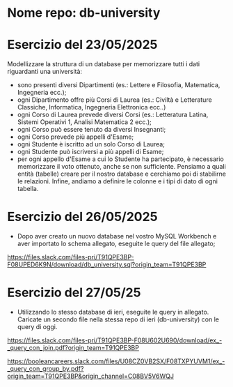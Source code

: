 # Nome repo: db-university

# Esercizio del 23/05/2025 

Modellizzare la struttura di un database per memorizzare tutti i dati riguardanti una università:

- sono presenti diversi Dipartimenti (es.: Lettere e Filosofia, Matematica, Ingegneria ecc.);
- ogni Dipartimento offre più Corsi di Laurea (es.: Civiltà e Letterature Classiche, Informatica, Ingegneria Elettronica ecc..)
- ogni Corso di Laurea prevede diversi Corsi (es.: Letteratura Latina, Sistemi Operativi 1, Analisi Matematica 2 ecc.);
- ogni Corso può essere tenuto da diversi Insegnanti;
- ogni Corso prevede più appelli d'Esame;
- ogni Studente è iscritto ad un solo Corso di Laurea;
- ogni Studente può iscriversi a più appelli di Esame;
- per ogni appello d'Esame a cui lo Studente ha partecipato, è necessario memorizzare il voto ottenuto, anche se non sufficiente. Pensiamo a quali entità (tabelle) creare per il nostro database e cerchiamo poi di stabilirne le relazioni. Infine, andiamo a definire le colonne e i tipi di dato di ogni tabella.

# Esercizio del 26/05/2025 

- Dopo aver creato un nuovo database nel vostro MySQL Workbench e aver importato lo schema allegato, eseguite le query del file allegato;

https://files.slack.com/files-pri/T91QPE3BP-F08UPED6K9N/download/db_university.sql?origin_team=T91QPE3BP

# Esercizio del 27/05/25

- Utilizzando lo stesso database di ieri, eseguite le query in allegato. Caricate un secondo file nella stessa repo di ieri (db-university) con le query di oggi.

https://files.slack.com/files-pri/T91QPE3BP-F08U602U690/download/ex_-_query_con_join.pdf?origin_team=T91QPE3BP

https://booleancareers.slack.com/files/U08CZ0VB2SX/F08TXPYUVM1/ex_-_query_con_group_by.pdf?origin_team=T91QPE3BP&origin_channel=C08BV5V6WQJ
